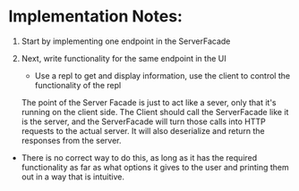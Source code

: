 # Implementation Notes:

1. Start by implementing one endpoint in the ServerFacade
2. Next, write functionality for the same endpoint in the UI
    - Use a repl to get and display information, use the client to control the functionality of the repl

    The point of the Server Facade is just to act like a sever, only that it's running on the client side. The Client
    should call the ServerFacade like it is the server, and the ServerFacade will turn those calls into HTTP requests
    to the actual server. It will also deserialize and return the responses from the server.

- There is no correct way to do this, as long as it has the required functionality as far as what options it gives to
  the user and printing them out in a way that is intuitive.